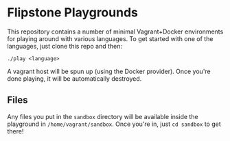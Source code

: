 # Flipstone Playgrounds

This repository contains a number of minimal Vagrant+Docker environments for playing around with various languages.
To get started with one of the languages, just clone this repo and then:

    ./play <language>
    
A vagrant host will be spun up (using the Docker provider). Once you're done playing, it will be automatically destroyed.

## Files

Any files you put in the `sandbox` directory will be available inside the playground in `/home/vagrant/sandbox`.
Once you're in, just `cd sandbox` to get there!
